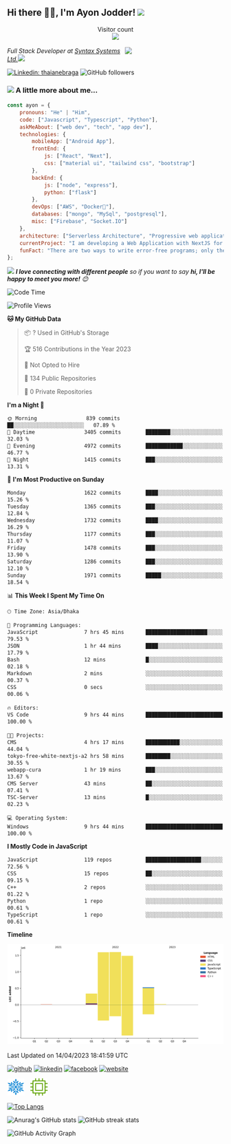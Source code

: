 
<h2>Hi there 👋🏻, I'm Ayon Jodder! <img src="https://media.giphy.com/media/12oufCB0MyZ1Go/giphy.gif" width="50"></h2>

<p align="center"> 
  Visitor count<br>
  <img src="https://profile-counter.glitch.me/AyonJD/count.svg" />
</p>

<img align='right' src="https://media.giphy.com/media/M9gbBd9nbDrOTu1Mqx/giphy.gif" width="230">
<p><em>Full Stack Developer at <a href="#">Syntax Systems Ltd.</a><img src="https://media.giphy.com/media/WUlplcMpOCEmTGBtBW/giphy.gif" width="30"> 
</em></p>

<!-- ![A MERN Stack Developer](https://raw.githubusercontent.com/AyonJD/AyonJD/main/cover.jpg) -->

[![Linkedin: thaianebraga](https://img.shields.io/badge/-ayon-blue?style=flat-square&logo=Linkedin&logoColor=white&link=https://www.linkedin.com/in/ayon-jodder/)](https://www.linkedin.com/in/ayon-jodder/)
![GitHub followers](https://img.shields.io/github/followers/AyonJD?label=Follow&style=social)

### <img src="https://media.giphy.com/media/VgCDAzcKvsR6OM0uWg/giphy.gif" width="50"> A little more about me... 

```javascript
const ayon = {
    pronouns: "He" | "Him",
    code: ["Javascript", "Typescript", "Python"],
    askMeAbout: ["web dev", "tech", "app dev"],
    technologies: {
        mobileApp: ["Android App"],
        frontEnd: {
            js: ["React", "Next"],
            css: ["material ui", "tailwind css", "bootstrap"]
        },
        backEnd: {
            js: ["node", "express"],
            python: ["flask"]
        },
        devOps: ["AWS", "Docker🐳"],
        databases: ["mongo", "MySql", "postgresql"],
        misc: ["Firebase", "Socket.IO"]
    },
    architecture: ["Serverless Architecture", "Progressive web applications", "Single page applications"],
    currentProject: "I am developing a Web Application with NextJS for Syntax Systems Ltd."
    funFact: "There are two ways to write error-free programs; only the third one works"
};
```
<img src="https://media.giphy.com/media/LnQjpWaON8nhr21vNW/giphy.gif" width="60"> <em><b>I love connecting with different people</b> so if you want to say <b>hi, I'll be happy to meet you more!</b> 😊</em>

<!--START_SECTION:waka-->
![Code Time](http://img.shields.io/badge/Code%20Time-63%20hrs%2026%20mins-blue)

![Profile Views](http://img.shields.io/badge/Profile%20Views-4-blue)

**🐱 My GitHub Data** 

> 📦 ? Used in GitHub's Storage 
 > 
> 🏆 516 Contributions in the Year 2023
 > 
> 🚫 Not Opted to Hire
 > 
> 📜 134 Public Repositories 
 > 
> 🔑 0 Private Repositories 
 > 
**I'm a Night 🦉** 

```text
🌞 Morning                839 commits         ██░░░░░░░░░░░░░░░░░░░░░░░   07.89 % 
🌆 Daytime                3405 commits        ████████░░░░░░░░░░░░░░░░░   32.03 % 
🌃 Evening                4972 commits        ████████████░░░░░░░░░░░░░   46.77 % 
🌙 Night                  1415 commits        ███░░░░░░░░░░░░░░░░░░░░░░   13.31 % 
```
📅 **I'm Most Productive on Sunday** 

```text
Monday                   1622 commits        ████░░░░░░░░░░░░░░░░░░░░░   15.26 % 
Tuesday                  1365 commits        ███░░░░░░░░░░░░░░░░░░░░░░   12.84 % 
Wednesday                1732 commits        ████░░░░░░░░░░░░░░░░░░░░░   16.29 % 
Thursday                 1177 commits        ███░░░░░░░░░░░░░░░░░░░░░░   11.07 % 
Friday                   1478 commits        ███░░░░░░░░░░░░░░░░░░░░░░   13.90 % 
Saturday                 1286 commits        ███░░░░░░░░░░░░░░░░░░░░░░   12.10 % 
Sunday                   1971 commits        █████░░░░░░░░░░░░░░░░░░░░   18.54 % 
```


📊 **This Week I Spent My Time On** 

```text
🕑︎ Time Zone: Asia/Dhaka

💬 Programming Languages: 
JavaScript               7 hrs 45 mins       ████████████████████░░░░░   79.53 % 
JSON                     1 hr 44 mins        ████░░░░░░░░░░░░░░░░░░░░░   17.79 % 
Bash                     12 mins             █░░░░░░░░░░░░░░░░░░░░░░░░   02.18 % 
Markdown                 2 mins              ░░░░░░░░░░░░░░░░░░░░░░░░░   00.37 % 
CSS                      0 secs              ░░░░░░░░░░░░░░░░░░░░░░░░░   00.06 % 

🔥 Editors: 
VS Code                  9 hrs 44 mins       █████████████████████████   100.00 % 

🐱‍💻 Projects: 
CMS                      4 hrs 17 mins       ███████████░░░░░░░░░░░░░░   44.04 % 
tokyo-free-white-nextjs-a2 hrs 58 mins       ████████░░░░░░░░░░░░░░░░░   30.55 % 
webapp-cura              1 hr 19 mins        ███░░░░░░░░░░░░░░░░░░░░░░   13.67 % 
CMS Server               43 mins             ██░░░░░░░░░░░░░░░░░░░░░░░   07.41 % 
TSC-Server               13 mins             █░░░░░░░░░░░░░░░░░░░░░░░░   02.23 % 

💻 Operating System: 
Windows                  9 hrs 44 mins       █████████████████████████   100.00 % 
```

**I Mostly Code in JavaScript** 

```text
JavaScript               119 repos           ██████████████████░░░░░░░   72.56 % 
CSS                      15 repos            ██░░░░░░░░░░░░░░░░░░░░░░░   09.15 % 
C++                      2 repos             ░░░░░░░░░░░░░░░░░░░░░░░░░   01.22 % 
Python                   1 repo              ░░░░░░░░░░░░░░░░░░░░░░░░░   00.61 % 
TypeScript               1 repo              ░░░░░░░░░░░░░░░░░░░░░░░░░   00.61 % 
```



**Timeline**

![Lines of Code chart](https://raw.githubusercontent.com/AyonJD/AyonJD/master/assets/bar_graph.png)


 Last Updated on 14/04/2023 18:41:59 UTC
<!--END_SECTION:waka-->


[<img src='https://cdn.jsdelivr.net/npm/simple-icons@3.0.1/icons/github.svg' alt='github' height='40'>](https://github.com/AyonJD)  [<img src='https://cdn.jsdelivr.net/npm/simple-icons@3.0.1/icons/linkedin.svg' alt='linkedin' height='40'>](https://www.linkedin.com/in/ayon-jodder/)  [<img src='https://cdn.jsdelivr.net/npm/simple-icons@3.0.1/icons/facebook.svg' alt='facebook' height='40'>](https://www.facebook.com/ayon.jodder.75)  [<img src='https://cdn.jsdelivr.net/npm/simple-icons@3.0.1/icons/icloud.svg' alt='website' height='40'>](https://ayon-jodder-portfolio.web.app/)  

<a href='https://archiveprogram.github.com/'><img src='https://raw.githubusercontent.com/acervenky/animated-github-badges/master/assets/acbadge.gif' width='40' height='40'></a> <a href='https://docs.github.com/en/developers'><img src='https://raw.githubusercontent.com/acervenky/animated-github-badges/master/assets/devbadge.gif' width='40' height='40'></a> 

[![Top Langs](https://github-readme-stats.vercel.app/api/top-langs/?username=AyonJD&theme=cobalt)](https://github.com/anuraghazra/github-readme-stats)

![Anurag's GitHub stats](https://github-readme-stats.vercel.app/api?username=AyonJD&show_icons=true&theme=cobalt) ![GitHub streak stats](https://github-readme-streak-stats.herokuapp.com/?user=AyonJD&theme=cobalt)  

![GitHub Activity Graph](https://activity-graph.herokuapp.com/graph?username=AyonJD&theme=cobalt)  



